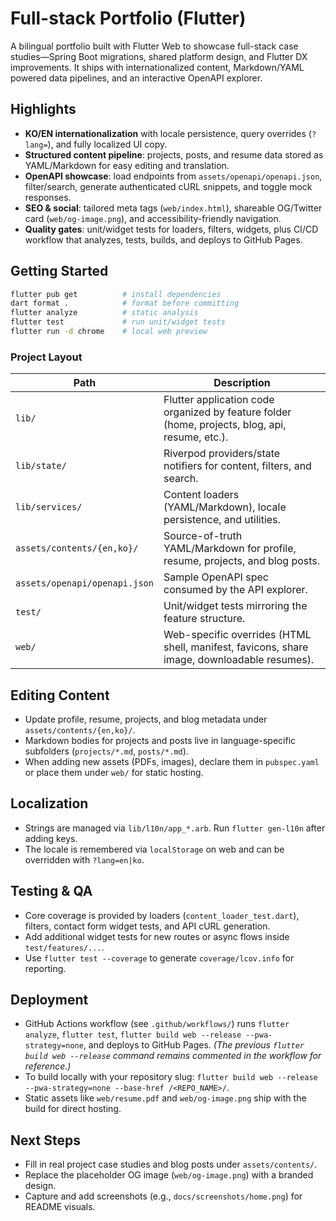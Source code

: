 # Full-stack Portfolio (Flutter)

A bilingual portfolio built with Flutter Web to showcase full-stack case studies—Spring Boot migrations, shared platform design, and Flutter DX improvements. It ships with internationalized content, Markdown/YAML powered data pipelines, and an interactive OpenAPI explorer.

## Highlights
- **KO/EN internationalization** with locale persistence, query overrides (`?lang=`), and fully localized UI copy.
- **Structured content pipeline**: projects, posts, and resume data stored as YAML/Markdown for easy editing and translation.
- **OpenAPI showcase**: load endpoints from `assets/openapi/openapi.json`, filter/search, generate authenticated cURL snippets, and toggle mock responses.
- **SEO & social**: tailored meta tags (`web/index.html`), shareable OG/Twitter card (`web/og-image.png`), and accessibility-friendly navigation.
- **Quality gates**: unit/widget tests for loaders, filters, widgets, plus CI/CD workflow that analyzes, tests, builds, and deploys to GitHub Pages.

## Getting Started
```bash
flutter pub get          # install dependencies
dart format .            # format before committing
flutter analyze          # static analysis
flutter test             # run unit/widget tests
flutter run -d chrome    # local web preview
```

### Project Layout
| Path | Description |
| --- | --- |
| `lib/` | Flutter application code organized by feature folder (home, projects, blog, api, resume, etc.). |
| `lib/state/` | Riverpod providers/state notifiers for content, filters, and search. |
| `lib/services/` | Content loaders (YAML/Markdown), locale persistence, and utilities. |
| `assets/contents/{en,ko}/` | Source-of-truth YAML/Markdown for profile, resume, projects, and blog posts. |
| `assets/openapi/openapi.json` | Sample OpenAPI spec consumed by the API explorer. |
| `test/` | Unit/widget tests mirroring the feature structure. |
| `web/` | Web-specific overrides (HTML shell, manifest, favicons, share image, downloadable resumes). |

## Editing Content
- Update profile, resume, projects, and blog metadata under `assets/contents/{en,ko}/`.
- Markdown bodies for projects and posts live in language-specific subfolders (`projects/*.md`, `posts/*.md`).
- When adding new assets (PDFs, images), declare them in `pubspec.yaml` or place them under `web/` for static hosting.

## Localization
- Strings are managed via `lib/l10n/app_*.arb`. Run `flutter gen-l10n` after adding keys.
- The locale is remembered via `localStorage` on web and can be overridden with `?lang=en|ko`.

## Testing & QA
- Core coverage is provided by loaders (`content_loader_test.dart`), filters, contact form widget tests, and API cURL generation.
- Add additional widget tests for new routes or async flows inside `test/features/...`.
- Use `flutter test --coverage` to generate `coverage/lcov.info` for reporting.

## Deployment
- GitHub Actions workflow (see `.github/workflows/`) runs `flutter analyze`, `flutter test`, `flutter build web --release --pwa-strategy=none`, and deploys to GitHub Pages. *(The previous `flutter build web --release` command remains commented in the workflow for reference.)*
- To build locally with your repository slug: `flutter build web --release --pwa-strategy=none --base-href /<REPO_NAME>/`.
- Static assets like `web/resume.pdf` and `web/og-image.png` ship with the build for direct hosting.

## Next Steps
- Fill in real project case studies and blog posts under `assets/contents/`.
- Replace the placeholder OG image (`web/og-image.png`) with a branded design.
- Capture and add screenshots (e.g., `docs/screenshots/home.png`) for README visuals.

